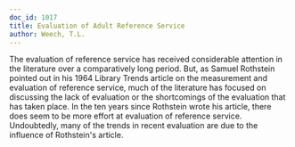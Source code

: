 ```yaml
---
doc_id: 1017
title: Evaluation of Adult Reference Service
author: Weech, T.L.
---
```


The evaluation of reference service has received
considerable attention in the literature over a comparatively long
period.  But, as Samuel Rothstein pointed out in his 1964 Library Trends
article on the measurement and evaluation of reference service, much
of the literature has focused on discussing the lack of evaluation or
the shortcomings of the evaluation that has taken place.  In the ten years
since Rothstein wrote his article, there does seem to be more effort at
evaluation of reference service.  Undoubtedly, many of the trends in 
recent evaluation are due to the influence of Rothstein's article.